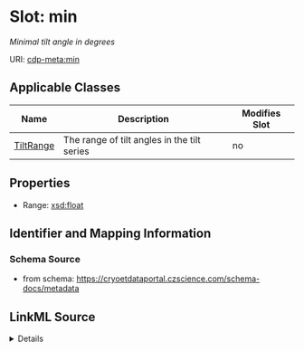 # Slot: min


_Minimal tilt angle in degrees_



URI: [cdp-meta:min](https://cryoetdataportal.czscience.com/schema/metadata/min)



<!-- no inheritance hierarchy -->




## Applicable Classes

| Name | Description | Modifies Slot |
| --- | --- | --- |
[TiltRange](TiltRange.md) | The range of tilt angles in the tilt series |  no  |







## Properties

* Range: [xsd:float](http://www.w3.org/2001/XMLSchema#float)





## Identifier and Mapping Information







### Schema Source


* from schema: https://cryoetdataportal.czscience.com/schema-docs/metadata




## LinkML Source

<details>
```yaml
name: min
description: Minimal tilt angle in degrees
from_schema: https://cryoetdataportal.czscience.com/schema-docs/metadata
exact_mappings:
- cdp-common:tiltseries_tilt_min
rank: 1000
alias: min
owner: TiltRange
domain_of:
- TiltRange
range: float
inlined: true
inlined_as_list: true

```
</details>